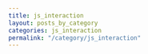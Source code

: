 ```yaml
---
title: js_interaction
layout: posts_by_category
categories: js_interaction
permalink: "/category/js_interaction"
---
```


